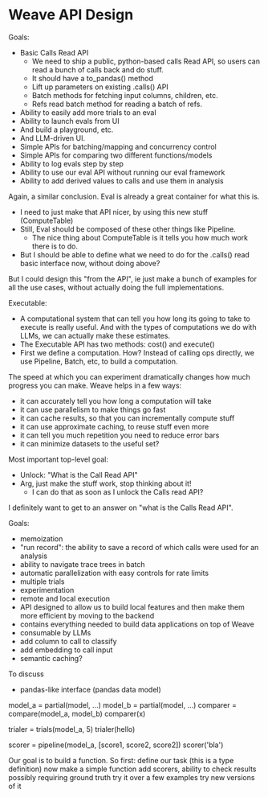 Weave API Design
================

Goals:
- Basic Calls Read API
  - We need to ship a public, python-based calls Read API, so users can read a bunch of calls back and do stuff.
  - It should have a to_pandas() method
  - Lift up parameters on existing .calls() API
  - Batch methods for fetching input columns, children, etc.
  - Refs read batch method for reading a batch of refs.
- Ability to easily add more trials to an eval
- Ability to launch evals from UI
- And build a playground, etc.
- And LLM-driven UI.
- Simple APIs for batching/mapping and concurrency control
- Simple APIs for comparing two different functions/models
- Ability to log evals step by step
- Ability to use our eval API without running our eval framework
- Ability to add derived values to calls and use them in analysis

Again, a similar conclusion. Eval is already a great container for what this is.
- I need to just make that API nicer, by using this new stuff (ComputeTable)
- Still, Eval should be composed of these other things like Pipeline.
  - The nice thing about ComputeTable is it tells you how much work there is to do.
- But I should be able to define what we need to do for the .calls() read basic
  interface now, without doing above?

But I could design this "from the API", ie just make a bunch of examples for all the use cases,
  without actually doing the full implementations.

Executable:
- A computational system that can tell you how long its going to take to execute is really useful. And with the types of computations we do with LLMs, we can actually make these estimates.
- The Executable API has two methods: cost() and execute()
- First we define a computation. How? Instead of calling ops directly, we use Pipeline, Batch, etc, to build a computation.

The speed at which you can experiment dramatically changes how much progress you can make. Weave helps in a few ways:
- it can accurately tell you how long a computation will take
- it can use parallelism to make things go fast
- it can cache results, so that you can incrementally compute stuff
- it can use approximate caching, to reuse stuff even more
- it can tell you much repetition you need to reduce error bars
- it can minimize datasets to the useful set?

Most important top-level goal:
- Unlock: "What is the Call Read API"
- Arg, just make the stuff work, stop thinking about it!
  - I can do that as soon as I unlock the Calls read API?

I definitely want to get to an answer on "what is the Calls Read API".

Goals:
- memoization
- "run record": the ability to save a record of which calls were used for an analysis
- ability to navigate trace trees in batch
- automatic parallelization with easy controls for rate limits
- multiple trials
- experimentation
- remote and local execution
- API designed to allow us to build local features and then make them more efficient by moving to the backend
- contains everything needed to build data applications on top of Weave
- consumable by LLMs
- add column to call to classify
- add embedding to call input
- semantic caching?

To discuss
- pandas-like interface (pandas data model)

model_a = partial(model, ...)
model_b = partial(model, ...)
comparer = compare(model_a, model_b)
comparer(x)

trialer = trials(model_a, 5)
trialer(hello)

scorer = pipeline(model_a, [score1, score2, score2])
scorer('bla')

Our goal is to build a function.
So first:
  define our task
    (this is a type definition)
  now make a simple function
  add scorers, ability to check results
    possibly requiring ground truth
  try it over a few examples
  try new versions of it
